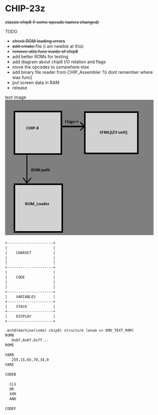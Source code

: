 # CHIP-23z
<s>classic chip8 (! some opcode names changed)</s>


TODO

   - <s>check ROM loading errors</s>
   - <s>add cmake </s> file (i am newbie at this)
   - <s>remove utils func inside of chip8</s>
   - add better ROMs for testing
   - add diagram about chip8 I/O relation and flags
   - move the opcodes to somewhere else
   - add binary file reader from CHIP_Assembler ?(i dont remember where was func)
   - put screen data in RAM
   - release

test image<br>
![](diagram/testimage.png)
```
+---------------------+
|                     |
|    CHARSET          |
|                     |
|                     |
+---------------------+
|                     |
|    CODE             |
|                     |
|                     |
+---------------------+
|    VARIABLES        |
+---------------------+
|    STACK            |
+---------------------+
|    DISPLAY          |
+---------------------+
```


```
.mch8(machine(code) chip8) structure (enum => EMU_TEXT_ROM)
ROMB
   0x0f,0x0f,0xff...
ROME

VARB
   255,15,65,78,34,0
VARE

CODEB

  CLS
  OR
  XOR
  AND

CODEF
```

